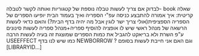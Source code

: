 לבדוק אם צריך לעשות טבלה נוספת של קטגוריות ואותה לקשר לטבלה- book 
שאלה קריטית:
איך אמורה להתבצע כניסה עפ"י הספריה
ואיך בעמוד הבית יופיעו הספרים של הספריה הספציפית(אולי צריך ישר לוגין אבל מה יהיה בדף הבית?)
והאם כדאי לעשות הרשאה של מנהל ראשי שיש לו אופציה להוסיף ספריה+מנהל ספריה
לעשות סינונים ע"פ השרת ולא בריאקט
להגביל את כמות הספרים שמוצגת
זה בעיה לעשות הרבה USEEFFECT כמו שיש לנו בדף NEWBORROW ?
וגם האם אני חייבת לעשות בסופם [LIBRARYID...]